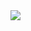 <!--
  Guardian Systems
  2021 - All Rights Reserved
-->

<img src="https://img.shields.io/badge/Language-LuaU-yellow" align="center;"/>
